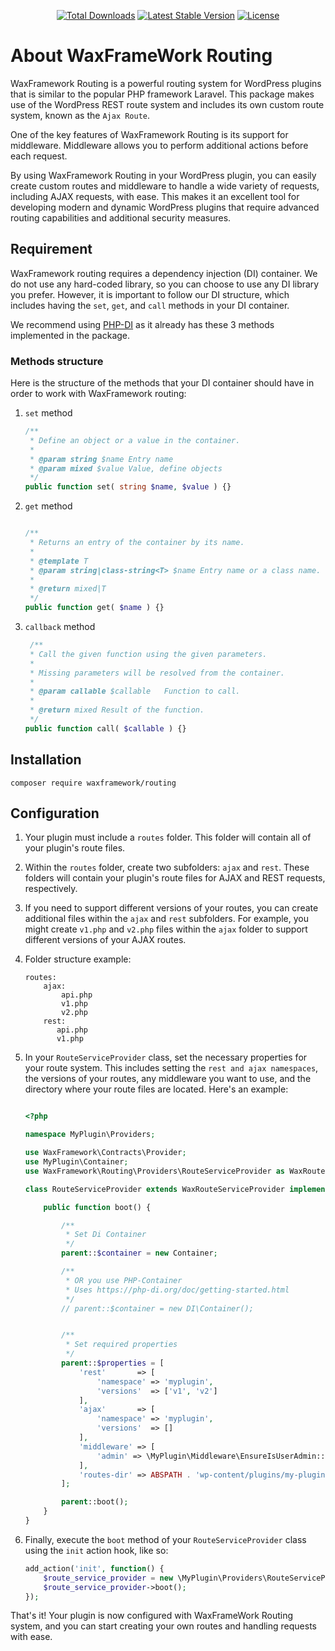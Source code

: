 <p align="center">
<a href="https://packagist.org/packages/waxframework/routing"><img src="https://img.shields.io/packagist/dt/waxframework/routing" alt="Total Downloads"></a>
<a href="https://packagist.org/packages/waxframework/routing"><img src="https://img.shields.io/packagist/v/waxframework/routing" alt="Latest Stable Version"></a>
<a href="https://packagist.org/packages/waxframework/routing"><img src="https://img.shields.io/packagist/l/waxframework/routing" alt="License"></a>
</p>

# About WaxFrameWork Routing

WaxFramework Routing is a powerful routing system for WordPress plugins that is similar to the popular PHP framework Laravel. This package makes use of the WordPress REST route system and includes its own custom route system, known as the `Ajax Route`.

One of the key features of WaxFramework Routing is its support for middleware. Middleware allows you to perform additional actions before each request.

By using WaxFramework Routing in your WordPress plugin, you can easily create custom routes and middleware to handle a wide variety of requests, including AJAX requests, with ease. This makes it an excellent tool for developing modern and dynamic WordPress plugins that require advanced routing capabilities and additional security measures.

## Requirement

WaxFramework routing requires a dependency injection (DI) container. We do not use any hard-coded library, so you can choose to use any DI library you prefer. However, it is important to follow our DI structure, which includes having the `set`, `get`, and `call` methods in your DI container.

We recommend using [PHP-DI](https://php-di.org/) as it already has these 3 methods implemented in the package.

### Methods structure
Here is the structure of the methods that your DI container should have in order to work with WaxFramework routing:

1. `set` method

	```php
	/**
     * Define an object or a value in the container.
     *
     * @param string $name Entry name
     * @param mixed $value Value, define objects
     */
    public function set( string $name, $value ) {}
	```
2. `get` method

	```php
	
    /**
     * Returns an entry of the container by its name.
     *
     * @template T
     * @param string|class-string<T> $name Entry name or a class name.
     *
     * @return mixed|T
     */
    public function get( $name ) {}
	```
3. `callback` method
	```php
	 /**
     * Call the given function using the given parameters.
     *
     * Missing parameters will be resolved from the container.
     *
     * @param callable $callable   Function to call.
	 * 
     * @return mixed Result of the function.
     */
    public function call( $callable ) {}
	```
## Installation

```
composer require waxframework/routing
```
## Configuration
1. Your plugin must include a `routes` folder. This folder will contain all of your plugin's route files.

2. Within the `routes` folder, create two subfolders: `ajax` and `rest`. These folders will contain your plugin's route files for AJAX and REST requests, respectively.

3. If you need to support different versions of your routes, you can create additional files within the `ajax` and `rest` subfolders. For example, you might create `v1.php` and `v2.php` files within the `ajax` folder to support different versions of your AJAX routes.

4. Folder structure example:
	```
	routes:
	    ajax:
	        api.php
		    v1.php
		    v2.php
	    rest:
	       api.php
		   v1.php
	```
5. In your `RouteServiceProvider` class, set the necessary properties for your route system. This includes setting the `rest and ajax namespaces`, the versions of your routes, any middleware you want to use, and the directory where your route files are located. Here's an example:
	```php

    <?php

    namespace MyPlugin\Providers;

    use WaxFramework\Contracts\Provider;
    use MyPlugin\Container;
    use WaxFramework\Routing\Providers\RouteServiceProvider as WaxRouteServiceProvider;

    class RouteServiceProvider extends WaxRouteServiceProvider implements Provider {

        public function boot() {

            /**
             * Set Di Container
             */
            parent::$container = new Container;

            /**
             * OR you use PHP-Container 
             * Uses https://php-di.org/doc/getting-started.html
             */
            // parent::$container = new DI\Container();


            /**
             * Set required properties
             */
            parent::$properties = [
                'rest'       => [
                    'namespace' => 'myplugin',
                    'versions'  => ['v1', 'v2']
                ],
                'ajax'       => [
                    'namespace' => 'myplugin',
                    'versions'  => []
                ],
                'middleware' => [
                    'admin' => \MyPlugin\Middleware\EnsureIsUserAdmin::class
                ],
                'routes-dir' => ABSPATH . 'wp-content/plugins/my-plugin/routes'
            ];

            parent::boot();
        }
    }

	```
6. Finally, execute the `boot` method of your `RouteServiceProvider` class using the `init` action hook, like so:

	```php
	add_action('init', function() {
		$route_service_provider = new \MyPlugin\Providers\RouteServiceProvider;
		$route_service_provider->boot();
	});
	```
That's it! Your plugin is now configured with WaxFrameWork Routing system, and you can start creating your own routes and handling requests with ease.